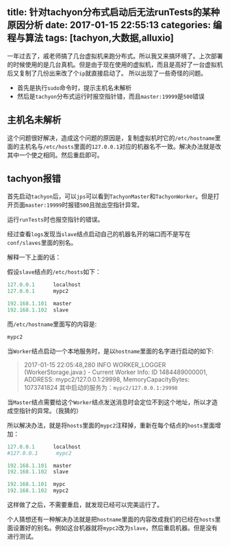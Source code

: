 title: 针对tachyon分布式启动后无法runTests的某种原因分析
date: 2017-01-15 22:55:13
categories: 编程与算法
tags: [tachyon,大数据,alluxio]
---
一年过去了，戚老师搞了几台虚拟机来跑分布式。所以我又来搞环境了。上次部署的时候使用的是几台真机。但是由于现在使用的虚拟机，而且是高好了一台虚拟机后又复制了几份出来改了个`ip`就直接启动了。
所以出现了一些奇怪的问题。
- 首先是执行`sudo`命令时，提示主机名未解析
- 然后是`tachyon`分布式运行时报空指针错，而且`master:19999`是`500`错误
<!--more-->
## 主机名未解析
这个问题很好解决，造成这个问题的原因是，复制虚拟机时它的`/etc/hostname`里面的主机名与`/etc/hosts`里面的`127.0.0.1`对应的机器名不一致。解决办法就是改其中一个使之相同。然后重启即可。

## tachyon报错
首先启动`tachyon`后，可以`jps`可以看到`TachyonMaster`和`TachyonWorker`。但是打开页面`master:19999`时报错`500`且抛出空指针异常。

运行`runTests`时也报空指针的错误。

经过查看`logs`发现当`slave`结点启动自己的机器名开的端口而不是写在`conf/slaves`里面的别名。

解释一下上面的话：

假设`slave`结点的`/etc/hosts`如下：
```python
127.0.0.1      localhost
127.0.0.1      mypc2

192.168.1.101  master
192.168.1.102  slave
```
而`/etc/hostname`里面写的内容是:
```python
mypc2
```
当`Worker`结点启动一个本地服务时，是以`hostname`里面的名字进行启动的如下:
> 2017-01-15 22:05:48,280 INFO  WORKER_LOGGER (WorkerStorage.java:<init>) - Current Worker Info: ID 1484489000001, ADDRESS: mypc2/127.0.0.1:29998, MemoryCapacityBytes: 1073741824
其中启动的服务为：`mypc2/127.0.0.1:29998`

当`Master`结点需要给这个`Worker`结点发送消息时会定位不到这个地址，所以才造成空指针的异常。（我猜的）

所以解决办法，就是将`hosts`里面的`mypc2`注释掉，重新在每个结点的`hosts`里面增加：
```python
127.0.0.1      localhost
#127.0.0.1      mypc2

192.168.1.101  master
192.168.1.102  slave

192.168.1.101  mypc
192.168.1.102  mypc2
```
这样做了之后，不需要重启，就发现已经可以完美运行了。

个人猜想还有一种解决办法就是把`hostname`里面的内容改成我们的已经在`hosts`里面设置好的别名。例如这台机器就将`mypc2`改为`slave`，然后重启机器。但是没有进行测试。